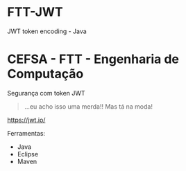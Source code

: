 # FTT-JWT
JWT token encoding - Java

# CEFSA - FTT - Engenharia de Computação

Segurança com token JWT

> ...eu acho isso uma merda!! Mas tá na moda!

https://jwt.io/

Ferramentas:

- Java
- Eclipse
- Maven
